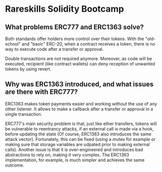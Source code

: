 # Rareskills Solidity Bootcamp

## What problems ERC777 and ERC1363 solve?

Both standards offer holders more control over their tokens. With the "old-school" and "basic" ERC-20, when a contract receives a token, there is no way to execute code after a transfer or approval.

Double transactions are not required anymore. Moreover, as code will be executed, recipient (like contract wallets) can deny reception of unwanted tokens by using revert.

## Why was ERC1363 introduced, and what issues are there with ERC777?

ERC1363 makes token payments easier and working without the use of any other listener. It allows to make a callback after a transfer or approval in a single transaction.

ERC777's main security problem is that, just like ether transfers, tokens will be vulnerable to reentrancy attacks, if an external call is made via a hook, before updating the state (Of course, ERC1363 also introduces the same attack vector). Fortunately, this can be fixed (using a mutex for example or making sure that storage variables are udpated prior to making external calls). Another issue is that it is over-engineered and introduces bad abstractions to rely on, making it very complex. The ERC1363 implementation, for example, is much simpler and achieves the same outcome.

